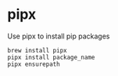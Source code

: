 # pipx
Use pipx to install pip packages


```
brew install pipx
pipx install package_name
pipx ensurepath
```
